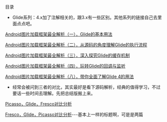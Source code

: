 目录

* Glide系列：4.x加了注解相关的，跟3.x有一些区别。其他系列的链接自己去里面点点吧。

[Android图片加载框架最全解析（一），Glide的基本用法](http://blog.csdn.net/guolin_blog/article/details/53759439)

[Android图片加载框架最全解析（二），从源码的角度理解Glide的执行流程](http://blog.csdn.net/guolin_blog/article/details/53939176)

[Android图片加载框架最全解析（三），深入探究Glide的缓存机制](http://blog.csdn.net/guolin_blog/article/details/54895665)

[Android图片加载框架最全解析（四），玩转Glide的回调与监听](http://blog.csdn.net/guolin_blog/article/details/70215985)

[Android图片加载框架最全解析（八），带你全面了解Glide 4的用法](http://blog.csdn.net/guolin_blog/article/details/78582548)

* 经常会被问到三者的对比，其实最好是看下源码解析，经典的值得学习，不过要话一些时间去理解。先把总结版搬上来。

[Picasso，Glide，Fresco对比分析](http://blog.csdn.net/github_33304260/article/details/70213300)

[Fresco，Glide，Picasso对比分析](https://www.jianshu.com/p/ca5ce4444c37)---基本上一样的标题啊，可是是两篇

